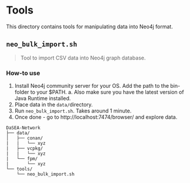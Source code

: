 # Tools

This directory contains tools for manipulating data into Neo4j format.

## `neo_bulk_import.sh`

> Tool to import CSV data into Neo4j graph database.

### How-to use
1. Install Neo4j community server for your OS. Add the path to the bin-folder to your $PATH.
    a. Also make sure you have the latest version of Java Runtime installed. 
2. Place data in the `data/`directory.
3. Run `neo_bulk_import.sh`. Takes around 1 minute.
4. Once done - go to http://localhost:7474/browser/ and explore data.

```
DaSEA-Network
├── data/
│   ├── conan/
|   |   └── xyz
|   ├── vcpkg/
|   |   └── xyz
|   └── fpm/
|       └── xyz
└── tools/
    └── neo_bulk_import.sh
```